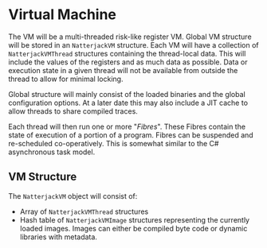 # Virtual Machine

The VM will be a multi-threaded risk-like register VM.  Global VM structure will be stored in an `NatterjackVM` structure.  Each VM will have a collection of `NatterjackVMThread` structures containing the thread-local data.  This will include the values of the registers and as much data as possible.  Data or execution state in a given thread will not be available from outside the thread to allow for minimal locking.

Global structure will mainly consist of the loaded binaries and the global configuration options.  At a later date this may also include a JIT cache to allow threads to share compiled traces.

Each thread will then run one or more "*Fibres*".  These Fibres contain the state of execution of a portion of a program.  Fibres can be suspended and re-scheduled co-operatively.  This is somewhat similar to the C# asynchronous task model.

## VM Structure
The `NatterjackVM` object will consist of:

 * Array of `NatterjackVMThread` structures
 * Hash table of `NatterjackVMImage` structures representing the currently loaded images.  Images can either be compiled byte code or dynamic libraries with metadata.